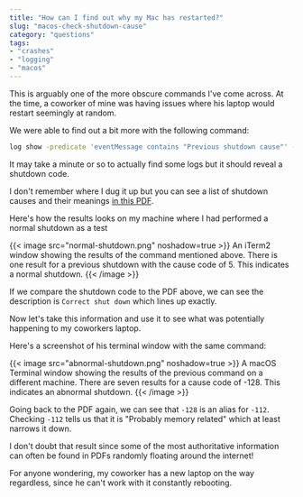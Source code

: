 ```yaml
---
title: "How can I find out why my Mac has restarted?"
slug: "macos-check-shutdown-cause"
category: "questions"
tags:
- "crashes"
- "logging"
- "macos"
---
```


This is arguably one of the more obscure commands I've come across. At the time, a coworker of mine was having issues where his laptop would restart seemingly at random.

We were able to find out a bit more with the following command:

```bash
log show -predicate 'eventMessage contains "Previous shutdown cause"' -last 24h
```

It may take a minute or so to actually find some logs but it should reveal a shutdown code.

I don't remember where I dug it up but you can see a list of shutdown causes and their meanings [in this PDF](shutdown-causes.pdf).

Here's how the results looks on my machine where I had performed a normal shutdown as a test

{{< image src="normal-shutdown.png" noshadow=true >}}
  An iTerm2 window showing the results of the command mentioned above. There is one result for a previous shutdown with the cause code of 5. This indicates a normal shutdown.
{{< /image >}}

If we compare the shutdown code to the PDF above, we can see the description is `Correct shut down` which lines up exactly.

Now let's take this information and use it to see what was potentially happening to my coworkers laptop.

Here's a screenshot of his terminal window with the same command:

{{< image src="abnormal-shutdown.png" noshadow=true >}}
  A macOS Terminal window showing the results of the previous command on a different machine. There are seven results for a cause code of -128. This indicates an abnormal shutdown.
{{< /image >}}

Going back to the PDF again, we can see that `-128` is an alias for `-112`. Checking `-112` tells us that it is "Probably memory related" which at least narrows it down.

I don't doubt that result since some of the most authoritative information can often be found in PDFs randomly floating around the internet!

For anyone wondering, my coworker has a new laptop on the way regardless, since he can't work with it constantly rebooting.
